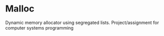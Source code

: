 Malloc
======

Dynamic memory allocator using segregated lists. Project/assignment for computer systems programming
